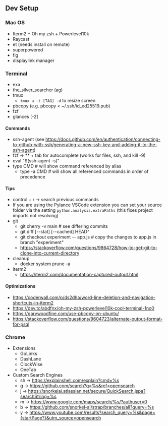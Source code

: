 ## Dev Setup
### Mac OS
* Iterm2 + Oh my zsh + Powerlevel10k
* Raycast
* et (needs install on remote)
* superpowered
* fig
* displaylink manager

### Terminal
* exa
* the_silver_searcher (ag)
* tmux  
    * `tmux a -t [TAG] -d` to resize screen
* pbcopy (e.g. pbcopy < ~/.ssh/id_ed25519.pub)
* fzf
* glances [-2]

#### Commands
* ssh-agent (see https://docs.github.com/en/authentication/connecting-to-github-with-ssh/generating-a-new-ssh-key-and-adding-it-to-the-ssh-agent)
* fzf → ** + tab for autocomplete (works for files, ssh, and kill -9)
* eval "$(ssh-agent -s)"
* type CMD # will show command referenced by alias
    * type -a CMD # will show all referenced commands in order of precedence

#### Tips
* control + r → search previous commands
* If you are using the Pylance VSCode extension you can set your source folder via the setting `python.analysis.extraPaths` (this fixes project imports not resolving)
* git
    * git cherry -v main  # see differing commits
    * git diff [--stat] [--cached] HEAD^
    * git checkout experiment -- app.js  # copy the changes to app.js in branch "experiment"
    * https://stackoverflow.com/questions/9864728/how-to-get-git-to-clone-into-current-directory
* cleanup
    * docker system prune -a
* iterm2
    * https://iterm2.com/documentation-captured-output.html

#### Optimizations
* https://coderwall.com/p/ds2dha/word-line-deletion-and-navigation-shortcuts-in-iterm2
* https://dev.to/abdfnx/oh-my-zsh-powerlevel10k-cool-terminal-1no0
* https://garywoodfine.com/use-pbcopy-on-ubuntu/
* https://stackoverflow.com/questions/9604723/alternate-output-format-for-psql       

### Chrome
* Extensions
    * GoLinks
    * DashLane
    * ClockWise
    * OneTab
* Custom Search Engines
    * sh -> https://explainshell.com/explain?cmd=%s
    * g -> https://github.com/search?q=%s&ref=opensearch
    * j -> https://snorkelai.atlassian.net/secure/QuickSearch.jspa?searchString=%s
    * m -> https://www.google.com/maps/search/%s/?authuser=0
    * b -> https://github.com/snorkel-ai/strap/branches/all?query=%s
    * y -> https://www.youtube.com/results?search_query=%s&page={startPage?}&utm_source=opensearch


